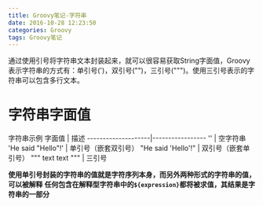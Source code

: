 ```yaml
---
title: Groovy笔记-字符串
date: 2016-10-28 12:23:50
categories: Groovy
tags: Groovy笔记
---
```

通过使用引号将字符串文本封装起来，就可以很容易获取String字面值，Groovy表示字符串的方式有：单引号(')，双引号("")，三引号(""")。使用三引号表示的字符串可以包含多行文本。
<!-- more -->

# 字符串字面值
字符串示例
字面值				  | 描述
--------------------|-----------------
''					| 空字符串
'He said "Hello"!'  | 单引号（嵌套双引号）
"He said 'Hello'!"  | 双引号（嵌套单引号）
""" text text """   | 三引号

**使用单引号封装的字符串的值就是字符序列本身，而另外两种形式的字符串的值，可以被解释**
**任何包含在解释型字符串中的`${expression}`都将被求值，其结果是字符串的一部分**